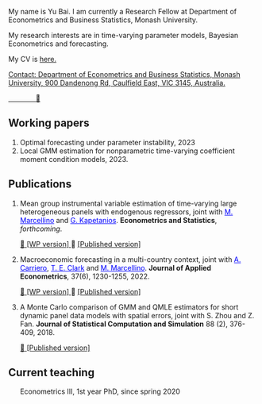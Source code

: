 My name is Yu Bai. I am currently a Research Fellow at Department of Econometrics and Business Statistics, Monash University. 

My research interests are in time-varying parameter models, Bayesian Econometrics and forecasting.

My CV is <a href="CV_Yu_Bai.pdf"> here. 

Contact: Department of Econometrics and Business Statistics, Monash University, 900 Dandenong Rd, Caulfield East, VIC 3145, Australia.
         
&nbsp;   &nbsp;   &nbsp;   &nbsp;   &nbsp;   &nbsp;    &nbsp;   <a href="mailto:yu.bai1@monash.edu"> :e-mail:</a>


## Working papers
      
1.  Optimal forecasting under parameter instability, 2023
2.  Local GMM estimation for nonparametric time-varying coefficient moment condition models, 2023.

## Publications
1.  Mean group instrumental variable estimation of time-varying large heterogeneous panels with endogenous regressors, joint with <a href="https://didattica.unibocconi.eu/mypage/index.php?IdUte=49257&cognome=MARCELLINO&nome=MASSIMILIANO&urlBackMy=" style="color: blue"> M. Marcellino</a> and <a href="https://www.kcl.ac.uk/people/george-kapetanios" style="color: blue"> G. Kapetanios</a>. **Econometrics and Statistics**, *forthcoming*.

      <a href="papers/wp13-2023.pdf"> :arrow_down_small: [WP version] </a> 
      :arrow_down_small: [[Published version]](https://www.sciencedirect.com/science/article/pii/S2452306223000412) 

2.  Macroeconomic forecasting in a multi-country context, joint with <a href="https://www.qmul.ac.uk/sef/staff/andreacarriero.html/" style="color: blue"> A. Carriero</a>, <a href="https://www.clevelandfed.org/our-research/economists/todd-e-clark.aspx" style="color: blue"> T. E. Clark</a> and <a href="https://didattica.unibocconi.eu/mypage/index.php?IdUte=49257&cognome=MARCELLINO&nome=MASSIMILIANO&urlBackMy=" style="color: blue"> M. Marcellino</a>.  **Journal of Applied Econometrics**, 37(6), 1230-1255, 2022.

      <a href="papers/wp2202.pdf"> :arrow_down_small: [WP version] </a>
      :arrow_down_small: [[Published version]](https://onlinelibrary.wiley.com/doi/full/10.1002/jae.2923) 

      
3.  A Monte Carlo comparison of GMM and QMLE estimators for short dynamic panel data models with spatial errors, joint with S. Zhou and Z. Fan. **Journal of Statistical Computation and Simulation** 88 (2), 376-409, 2018.

      <a href="papers/2018-JSCS-SDPM.pdf"> :arrow_down_small: [Published version] </a>


   
## Current teaching

&nbsp;   &nbsp;   &nbsp;   Econometrics III, 1st year PhD, since spring 2020
